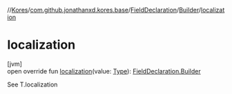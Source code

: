 //[Kores](../../../../index.md)/[com.github.jonathanxd.kores.base](../../index.md)/[FieldDeclaration](../index.md)/[Builder](index.md)/[localization](localization.md)

# localization

[jvm]\
open override fun [localization](localization.md)(value: [Type](https://docs.oracle.com/javase/8/docs/api/java/lang/reflect/Type.html)): [FieldDeclaration.Builder](index.md)

See T.localization
